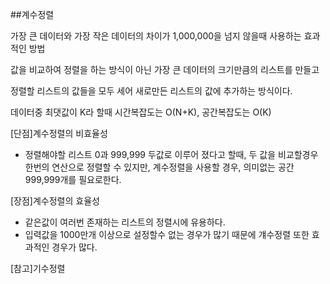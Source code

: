 ##계수정렬

가장 큰 데이터와 가장 작은 데이터의 차이가 1,000,000을 넘지 않을때 사용하는 효과적인 방법

값을 비교하여 정렬을 하는 방식이 아닌 가장 큰 데이터의 크기만큼의 리스트를 만들고

정렬할 리스트의 값들을 모두 세어 새로만든 리스트의 값에 추가하는 방식이다.

데이터중 최댓값이 K라 할때 시간복잡도는 O(N+K), 공간복잡도는 O(K) 


[단점]계수정렬의 비효율성
- 정렬해야할 리스트 0과 999,999 두값로 이루어 졌다고 할때, 두 값을 비교할경우 한번의 연산으로 정렬할 수 있지만,
계수정렬을 사용할 경우, 의미없는 공간 999,999개를 필요로한다.

[장점]계수정렬의 효율성
- 같은값이 여러번 존재하는 리스트의 정렬시에 유용하다.
- 입력값을 1000만개 이상으로 설정할수 없는 경우가 많기 때문에 걔수정렬 또한 효과적인 경우가 많다.

[참고]기수정렬
